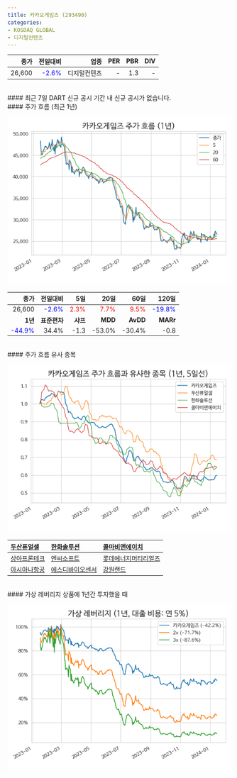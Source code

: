 ```yaml
---
title: 카카오게임즈 (293490)
categories:
- KOSDAQ GLOBAL
- 디지털컨텐츠
---
```


|**종가**|**전일대비**|**업종**|**PER**|**PBR**|**DIV**|
|-------:|-----------:|-------:|------:|------:|------:|
|26,600|<span style="color: blue">-2.6%</span>|디지털컨텐츠|-|1.3|-|

<!-- more -->

<br>
#### 최근 7일 DART 신규 공시<a id="dart"></a>
기간 내 신규 공시가 없습니다.

<br>
#### 주가 흐름 (최근 1년)<a id="price"></a>

![293490](/assets/images/stock/293490.png)

|**종가**|**전일대비**|**5일**|**20일**|**60일**|**120일**|
|-------:|-----------:|------:|-------:|-------:|--------:|
| 26,600 | <span style="color: blue">-2.6%</span> | <span style="color: red">2.3%</span> | <span style="color: red">7.7%</span> | <span style="color: red">9.5%</span> | <span style="color: blue">-19.8%</span> |
|**1년**|**표준편차**|**샤프**|**MDD**|**AvDD**|**MARr**|
| <span style="color: blue">-44.9%</span> | 34.4% | -1.3 | -53.0% | -30.4% | -0.8 |

<br>
#### 주가 흐름 유사 종목<a id="corr"></a>

![293490](/assets/images/stock/293490_corr.png)

| [두산퓨얼셀](/336260/) | [한화솔루션](/009830/) | [콜마비앤에이치](/200130/) |
|:---------------------------------------|:---------------------------------------|:---------------------------------------|
| [상아프론테크](/089980/) | [엔씨소프트](/036570/) | [롯데에너지머티리얼즈](/020150/) |
| [아시아나항공](/020560/) | [에스디바이오센서](/137310/) | [강원랜드](/035250/) |

<br>
#### 가상 레버리지 상품에 1년간 투자했을 때<a id="2x"></a>

![293490](/assets/images/stock/293490_2x.png)

[^corr]: 상관계수를 이용하여 분석하였습니다.